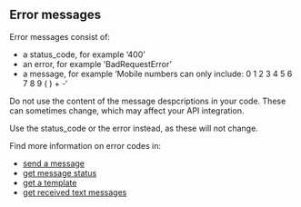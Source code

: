 ## Error messages

Error messages consist of:

- a status_code, for example ‘400’
- an error, for example ’BadRequestError’
- a message, for example ‘Mobile numbers can only include: 0 1 2 3 4 5 6 7 8 9 ( ) + -‘

Do not use the content of the message despcriptions in your code. These can sometimes change, which may affect your API integration.

Use the status_code or the error instead, as these will not change.

Find more information on error codes in:

- [send a message](#send-a-message)
- [get message status](#get-message-status)
- [get a template](#get-a-template)
- [get received text messages](#get-received-text-messages)
